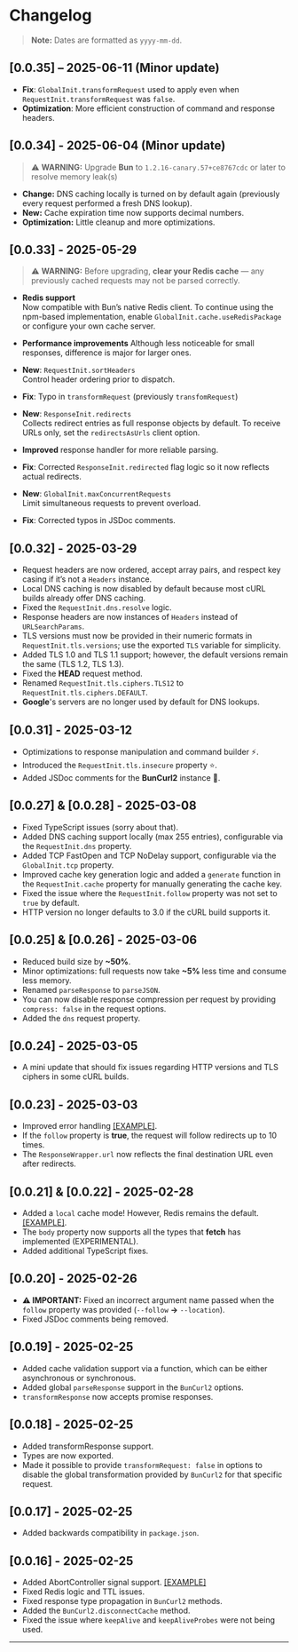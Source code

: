 # Changelog

> **Note:** Dates are formatted as `yyyy-mm-dd`.

## [0.0.35] – 2025-06-11 (Minor update)

- **Fix**: `GlobalInit.transformRequest` used to apply even when `RequestInit.transformRequest` was `false`.
- **Optimization**: More efficient construction of command and response headers.

## [0.0.34] - 2025-06-04 (Minor update)

> ⚠️ **WARNING:** Upgrade **Bun** to `1.2.16-canary.57+ce8767cdc` or later to resolve memory leak(s)

- **Change:** DNS caching locally is turned on by default again (previously every request performed a fresh DNS lookup).
- **New:** Cache expiration time now supports decimal numbers.
- **Optimization:** Little cleanup and more optimizations.

## [0.0.33] - 2025-05-29 

> ⚠️ **WARNING:** Before upgrading, **clear your Redis cache** — any previously cached requests may not be parsed correctly.

- **Redis support**  
  Now compatible with Bun’s native Redis client. To continue using the npm-based implementation, enable `GlobalInit.cache.useRedisPackage` or configure your own cache server.

- **Performance improvements**
  Although less noticeable for small responses, difference is major for larger ones.

- **New**: `RequestInit.sortHeaders`  
  Control header ordering prior to dispatch.

- **Fix**: Typo in `transformRequest` (previously `transfomRequest`)

- **New**: `ResponseInit.redirects`  
  Collects redirect entries as full response objects by default. To receive URLs only, set the `redirectsAsUrls` client option.

- **Improved** response handler for more reliable parsing.

- **Fix**: Corrected `ResponseInit.redirected` flag logic so it now reflects actual redirects.

- **New**: `GlobalInit.maxConcurrentRequests`  
  Limit simultaneous requests to prevent overload.

- **Fix**: Corrected typos in JSDoc comments.

## [0.0.32] - 2025-03-29

- Request headers are now ordered, accept array pairs, and respect key casing if it’s not a `Headers` instance.
- Local DNS caching is now disabled by default because most cURL builds already offer DNS caching.
- Fixed the `RequestInit.dns.resolve` logic.
- Response headers are now instances of `Headers` instead of `URLSearchParams`.
- TLS versions must now be provided in their numeric formats in `RequestInit.tls.versions`; use the exported `TLS` variable for simplicity.
- Added TLS 1.0 and TLS 1.1 support; however, the default versions remain the same (TLS 1.2, TLS 1.3).
- Fixed the **HEAD** request method.
- Renamed `RequestInit.tls.ciphers.TLS12` to `RequestInit.tls.ciphers.DEFAULT`.
- **Google**'s servers are no longer used by default for DNS lookups.

## [0.0.31] - 2025-03-12

- Optimizations to response manipulation and command builder ⚡.
- Introduced the `RequestInit.tls.insecure` property ⭐.
- Added JSDoc comments for the **BunCurl2** instance 💭.

## [0.0.27] & [0.0.28] - 2025-03-08

- Fixed TypeScript issues (sorry about that).
- Added DNS caching support locally (max 255 entries), configurable via the `RequestInit.dns` property.
- Added TCP FastOpen and TCP NoDelay support, configurable via the `GlobalInit.tcp` property.
- Improved cache key generation logic and added a `generate` function in the `RequestInit.cache` property for manually generating the cache key.
- Fixed the issue where the `RequestInit.follow` property was not set to `true` by default.
- HTTP version no longer defaults to 3.0 if the cURL build supports it.

## [0.0.25] & [0.0.26] - 2025-03-06

- Reduced build size by **~50%**.
- Minor optimizations: full requests now take **~5%** less time and consume less memory.
- Renamed `parseResponse` to `parseJSON`.
- You can now disable response compression per request by providing `compress: false` in the request options.
- Added the `dns` request property.

## [0.0.24] - 2025-03-05

- A mini update that should fix issues regarding HTTP versions and TLS ciphers in some cURL builds.

## [0.0.23] - 2025-03-03

- Improved error handling [[EXAMPLE]](./examples/error.ts).
- If the `follow` property is **true**, the request will follow redirects up to 10 times.
- The `ResponseWrapper.url` now reflects the final destination URL even after redirects.

## [0.0.21] & [0.0.22] - 2025-02-28

- Added a `local` cache mode! However, Redis remains the default. [[EXAMPLE]](./examples/cache.ts).
- The `body` property now supports all the types that **fetch** has implemented (EXPERIMENTAL).
- Added additional TypeScript fixes.

## [0.0.20] - 2025-02-26

- **⚠️ IMPORTANT:** Fixed an incorrect argument name passed when the `follow` property was provided (`--follow` **->** `--location`).
- Fixed JSDoc comments being removed.

## [0.0.19] - 2025-02-25

- Added cache validation support via a function, which can be either asynchronous or synchronous.
- Added global `parseResponse` support in the `BunCurl2` options.
- `transformResponse` now accepts promise responses.

## [0.0.18] - 2025-02-25

- Added transformResponse support.
- Types are now exported.
- Made it possible to provide `transformRequest: false` in options to disable the global transformation provided by `BunCurl2` for that specific request.

## [0.0.17] - 2025-02-25

- Added backwards compatibility in `package.json`.

## [0.0.16] - 2025-02-25

- Added AbortController signal support. [[EXAMPLE]](./examples/abort.ts)
- Fixed Redis logic and TTL issues.
- Fixed response type propagation in `BunCurl2` methods.
- Added the `BunCurl2.disconnectCache` method.
- Fixed the issue where `keepAlive` and `keepAliveProbes` were not being used.

---